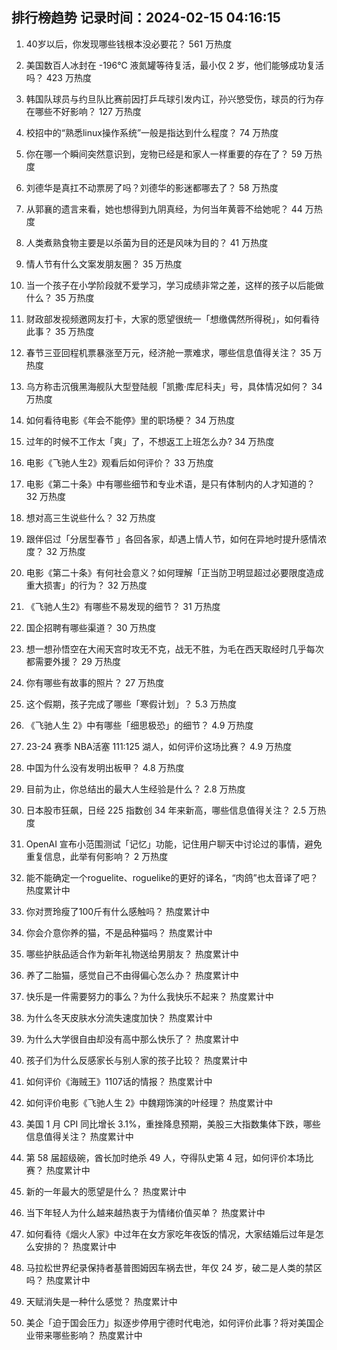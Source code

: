 
## 排行榜趋势 记录时间：2024-02-15 04:16:15
  
  1. 40岁以后，你发现哪些钱根本没必要花？ 561 万热度
    
  2. 美国数百人冰封在 -196℃ 液氮罐等待复活，最小仅 2 岁，他们能够成功复活吗？ 423 万热度
    
  3. 韩国队球员与约旦队比赛前因打乒乓球引发内讧，孙兴慜受伤，球员的行为存在哪些不好影响？ 127 万热度
    
  4. 校招中的“熟悉linux操作系统”一般是指达到什么程度？ 74 万热度
    
  5. 你在哪一个瞬间突然意识到，宠物已经是和家人一样重要的存在了？ 59 万热度
    
  6. 刘德华是真扛不动票房了吗？刘德华的影迷都哪去了？ 58 万热度
    
  7. 从郭襄的遗言来看，她也想得到九阴真经，为何当年黄蓉不给她呢？ 44 万热度
    
  8. 人类煮熟食物主要是以杀菌为目的还是风味为目的？ 41 万热度
    
  9. 情人节有什么文案发朋友圈？ 35 万热度
    
  10. 当一个孩子在小学阶段就不爱学习，学习成绩非常之差，这样的孩子以后能做什么？ 35 万热度
    
  11. 财政部发视频邀网友打卡，大家的愿望很统一「想缴偶然所得税」，如何看待此事？ 35 万热度
    
  12. 春节三亚回程机票暴涨至万元，经济舱一票难求，哪些信息值得关注？ 35 万热度
    
  13. 乌方称击沉俄黑海舰队大型登陆舰「凯撒·库尼科夫」号，具体情况如何？ 34 万热度
    
  14. 如何看待电影《年会不能停》里的职场梗？ 34 万热度
    
  15. 过年的时候不工作太「爽」了，不想返工上班怎么办? 34 万热度
    
  16. 电影《飞驰人生2》观看后如何评价？ 33 万热度
    
  17. 电影《第二十条》中有哪些细节和专业术语，是只有体制内的人才知道的？ 32 万热度
    
  18. 想对高三生说些什么？ 32 万热度
    
  19. 跟伴侣过「分居型春节 」各回各家，却遇上情人节，如何在异地时提升感情浓度？ 32 万热度
    
  20. 电影《第二十条》有何社会意义？如何理解「正当防卫明显超过必要限度造成重大损害」的行为？ 32 万热度
    
  21. 《飞驰人生2》有哪些不易发现的细节？ 31 万热度
    
  22. 国企招聘有哪些渠道？ 30 万热度
    
  23. 想一想孙悟空在大闹天宫时攻无不克，战无不胜，为毛在西天取经时几乎每次都需要外援？ 29 万热度
    
  24. 你有哪些有故事的照片？ 27 万热度
    
  25. 这个假期，孩子完成了哪些「寒假计划」？ 5.3 万热度
    
  26. 《飞驰人生 2》中有哪些「细思极恐」的细节？ 4.9 万热度
    
  27. 23-24 赛季 NBA活塞 111:125 湖人，如何评价这场比赛？ 4.9 万热度
    
  28. 中国为什么没有发明出板甲？ 4.8 万热度
    
  29. 目前为止，你总结出的最大人生经验是什么？ 2.8 万热度
    
  30. 日本股市狂飙，日经 225 指数创 34 年来新高，哪些信息值得关注？ 2.5 万热度
    
  31. OpenAI 宣布小范围测试「记忆」功能，记住用户聊天中讨论过的事情，避免重复信息，此举有何影响？ 2 万热度
    
  32. 能不能确定一个roguelite、roguelike的更好的译名，“肉鸽”也太音译了吧？ 热度累计中
    
  33. 你对贾玲瘦了100斤有什么感触吗？ 热度累计中
    
  34. 你会介意你养的猫，不是品种猫吗？ 热度累计中
    
  35. 哪些护肤品适合作为新年礼物送给男朋友？ 热度累计中
    
  36. 养了二胎猫，感觉自己不由得偏心怎么办？ 热度累计中
    
  37. 快乐是一件需要努力的事么？为什么我快乐不起来？ 热度累计中
    
  38. 为什么冬天皮肤水分流失速度加快？ 热度累计中
    
  39. 为什么大学很自由却没有高中那么快乐了？ 热度累计中
    
  40. 孩子们为什么反感家长与别人家的孩子比较？ 热度累计中
    
  41. 如何评价《海贼王》1107话的情报？ 热度累计中
    
  42. 如何评价电影《飞驰人生 2》中魏翔饰演的叶经理？ 热度累计中
    
  43. 美国 1 月 CPI 同比增长 3.1%，重挫降息预期，美股三大指数集体下跌，哪些信息值得关注？ 热度累计中
    
  44. 第 58 届超级碗，酋长加时绝杀 49 人，夺得队史第 4 冠，如何评价本场比赛？ 热度累计中
    
  45. 新的一年最大的愿望是什么？ 热度累计中
    
  46. 当下年轻人为什么越来越热衷于为情绪价值买单？ 热度累计中
    
  47. 如何看待《烟火人家》中过年在女方家吃年夜饭的情况，大家结婚后过年是怎么安排的？ 热度累计中
    
  48. 马拉松世界纪录保持者基普图姆因车祸去世，年仅 24 岁，破二是人类的禁区吗？ 热度累计中
    
  49. 天赋消失是一种什么感觉？ 热度累计中
    
  50. 美企「迫于国会压力」拟逐步停用宁德时代电池，如何评价此事？将对美国企业带来哪些影响？ 热度累计中
    